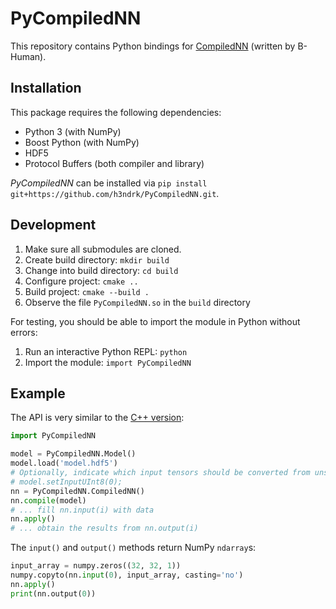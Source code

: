# PyCompiledNN

This repository contains Python bindings for [CompiledNN](https://github.com/bhuman/CompiledNN) (written by B-Human).

## Installation

This package requires the following dependencies:

- Python 3 (with NumPy)
- Boost Python (with NumPy)
- HDF5
- Protocol Buffers (both compiler and library)

*PyCompiledNN* can be installed via `pip install git+https://github.com/h3ndrk/PyCompiledNN.git`.

## Development

1. Make sure all submodules are cloned.
2. Create build directory: `mkdir build`
3. Change into build directory: `cd build`
4. Configure project: `cmake ..`
5. Build project: `cmake --build .`
6. Observe the file `PyCompiledNN.so` in the `build` directory

For testing, you should be able to import the module in Python without errors:

1. Run an interactive Python REPL: `python`
2. Import the module: `import PyCompiledNN`

## Example

The API is very similar to the [C++ version](https://github.com/bhuman/CompiledNN):

```py
import PyCompiledNN

model = PyCompiledNN.Model()
model.load('model.hdf5')
# Optionally, indicate which input tensors should be converted from unsigned chars to floats in the beginning.
# model.setInputUInt8(0);
nn = PyCompiledNN.CompiledNN()
nn.compile(model)
# ... fill nn.input(i) with data
nn.apply()
# ... obtain the results from nn.output(i)
```

The `input()` and `output()` methods return NumPy `ndarray`s:

```py
input_array = numpy.zeros((32, 32, 1))
numpy.copyto(nn.input(0), input_array, casting='no')
nn.apply()
print(nn.output(0))
```
